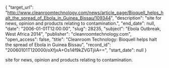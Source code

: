{
  "target_url": "http://www.cleanroomtechnology.com/news/article_page/Bioquell_helps_halt_the_spread_of_Ebola_in_Guinea_Bissau/109344", 
  "description": "site for news, opinion and products relating to contamination.", 
  "end_date": null, 
  "date": "2006-01-01T12:00:00", 
  "slug": 28235, 
  "subject": "Ebola Outbreak, West Africa 2014", 
  "publisher": "cleanroomtechnology.com", 
  "open_access": false, 
  "title": "Cleanroom Technology: Bioquell helps halt the spread of Ebola in Guinea Bissau", 
  "record_id": "20060101T120000/oXfjxA+Os14f9kZVGTjiiA==", 
  "start_date": null
}

site for news, opinion and products relating to contamination.